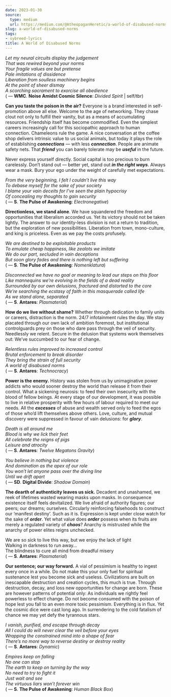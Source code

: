 ```yaml
---
date: 2023-01-30
source:
  type: medium
  url: https://medium.com/@AtheopaganHeretic/a-world-of-disabused-norms-821c3f8e2b47
slug: a-world-of-disabused-norms
tags:
- sybreed-lyrics
title: A World of Disabused Norms
---
```


*Let my neural circuits display the judgement  
That was rewired beyond your norms  
Your fragile values are but pretense  
Pale imitations of dissidence  
Liberation from soulless machinery begins  
At the point of sheer dismay  
A scorching sacrament to exorcise all obedience*  
( — **WMC**. **Noise Amidst Cosmic Silence**: *Divided Spirit* | self/tbr)

**Can you taste the poison in the air?** Everyone is a brand interested in self-promotion above all else. Welcome to the age of networking. They chase clout not only to fulfill their vanity, but as a means of accumulating resources. Friendship itself has become commodified. Even the simplest careers increasingly call for this sociopathic approach to human connection. Chameleons rule the game. A nice conversation at the coffee shop delivers intrinsic value to us social animals, but today it plays the role of establishing ***connections*** — with less ***connection***. People are animate safety nets. That ***friend*** you can barely tolerate may be ***useful*** in the future.

Never express yourself directly. Social capital is too precious to burn carelessly. Don’t stand out — better yet, stand out ***in the right ways***. Always wear a mask. Bury your ego under the weight of carefully met expectations.

*From the very beginning, I felt I couldn’t live this way  
To debase myself for the sake of your society  
I blame your vain deceits for I’ve seen the plain hypocrisy  
Of concealing my thoughts to gain security*  
( — **S**. **The Pulse of Awakening**: *Electronegative*)

**Directionless, we stand alone**. We have squandered the freedom and opportunities that liberalism accorded us. Yet its victory should not be taken lightly. The answer to our identity-less division is not a return to tradition, but the exploration of new possibilities. Liberation from town, mono-culture, and king is priceless. Even as we pay the costs profusely.

*We are destined to be exploitable products  
To emulate cheap happiness, like zealots we imitate  
We do our part, secluded in vain deceptions  
But soon glory fades and there is nothing left but suffering*  
( — **S**. **The Pulse of Awakening**: *Nomenklatura*)

*Disconnected we have no goal or meaning to lead our steps on this floor  
Like mannequins we’re evolving in the fields of a dead reality  
Surrounded by our own delusions, fractured and distorted to the core  
We’re searching the ecstasy of faith in this masquerade called life  
As we stand alone, separated*  
( — **S**. **Antares**: *Plasmaterial*)

**How do we live without shame?** Whether through dedication to family units or careers, distraction is the norm. 24/7 infotainment rules the day. We stay placated through our own lack of ambition foremost, but institutional controlguards prey on those who dare pass through the veil of security. Needlessly we relent. Secure in the delusion that systems work themselves out: We’ve succumbed to our fear of change.

*Relentless rules improved to increased control  
Brutal enforcement to break disorder  
They bring the strain of full security  
A world of disabused norms*  
( — **S**. **Antares**: *Technocracy*)

**Power is the enemy.** History was stolen from us by unimaginative power addicts who would sooner destroy the world than release it from their control. What a sickening neurosis: to feed their own insecurity with the blood of fellow beings. At every stage of our development, it was possible to live in relative prosperity with few hours of labour required to meet our needs. All the ***excesses*** of abuse and wealth served only to feed the egos of those who’d lift themselves above others. Love, culture, and mutual discovery were suppressed in favour of vain delusions: for ***glory***.

*Death is all around me  
Blood is why we lick their feet  
All celebrate the reigns of pigs  
Leisure and atrocity*  
( — **S**. **Antares**: *Twelve Megatons Gravity*)

*You believe in nothing but violence  
And domination as the apex of our role  
You won’t let anyone pass over the diving line  
Until we drift apart*  
( — **SD**. **Digital Divide**: *Shadow Domain*)

**The dearth of authenticity leaves us sick.** Decadent and unashamed, we reek of lifetimes wasted wearing masks upon masks. In consequence existence itself feels devitalized. We live afraid of authority figures; our peers; our dreams; ourselves. Circularly reinforcing falsehoods to construct our ‘manifest destiny’. Such as it is. Expression is kept under close watch for the sake of ***order***. Yet what value does ***order*** possess when its fruits are merely a regulated variety of ***chaos***? Anarchy is mistrusted while the anarchy of power elites reigns unchecked.

We are so sick to live this way, but we enjoy the lack of light  
Walking in darkness to run away…  
The blindness to cure all mind from dreadful misery  
( — **S**. **Antares**: *Plasmaterial*)

**Our sentence; our way forward.** A vial of pessimism is healthy to ingest every once in a while. Do not make this your only fuel for spiritual sustenance lest you become sick and useless. Civilizations are built on inescapable destruction and creation cycles, this much is true. Through destruction, decay, and loss new opportunities for change are born. These are however patterns of potential only: As individuals we rightly feel powerless to effect change. Do not become consumed with the poison of hope lest you fall to an even more toxic pessimism. Everything is in flux. Yet the cosmic dice were cast long ago. In surrendering to the cold fatalism of chance we may yet defy the tyrannous stars.

*I vanish, purified, and escape through decay  
All I could do will never clear the veil before your eyes  
Wrapping the constrained mind into a shape of fear  
There’s no more way to reverse destiny or destroy reality*  
( — **S**. **Antares**: *Dynamic*)

*Empires keep on falling  
No one can stop  
The earth to keep on turning by the way  
No need to try to fight it  
Just wait and see  
The virtuous liars won’t forever win*  
( — **S**. **The Pulse of Awakening**: *Human Black Box*)
